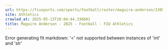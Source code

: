 ```yaml
---
url: https://fiusports.com/sports/football/roster/maguire-anderson/13051
site: Athletics
crawled_at: 2025-05-13T10:04:44.336601
title: Maguire Anderson - 2025 - Football - FIU Athletics
---
```


Error generating fit markdown: '<' not supported between instances of 'int' and 'str'